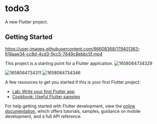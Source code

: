 # todo3

A new Flutter project.

## Getting Started

https://user-images.githubusercontent.com/86608368/179401363-616aae34-cc8d-4cd3-9cc5-7649c8ebbc5f.mp4

This project is a starting point for a Flutter application.
![1658064734329](https://user-images.githubusercontent.com/86608368/179401533-75ca3a65-c478-4006-aaed-63a2043e9485.jpg)

![1658064734311](https://user-images.githubusercontent.com/86608368/179401528-7463a684-d80e-4f08-bc32-43cb75104360.jpg)
![1658064734346](https://user-images.githubusercontent.com/86608368/179401535-533b1d0b-0eb2-4db7-9f6f-b93757b60e89.jpg)

A few resources to get you started if this is your first Flutter project:

- [Lab: Write your first Flutter app](https://docs.flutter.dev/get-started/codelab)
- [Cookbook: Useful Flutter samples](https://docs.flutter.dev/cookbook)

For help getting started with Flutter development, view the
[online documentation](https://docs.flutter.dev/), which offers tutorials,
samples, guidance on mobile development, and a full API reference.





